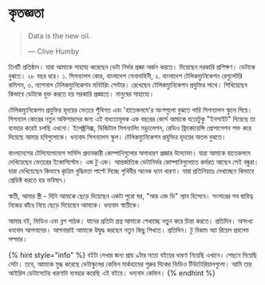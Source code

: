 # কৃতজ্ঞতা

> Data is the new oil. 
>
> — Clive Humby

তিনটি প্রতিষ্ঠান। যারা আমাকে সাহায্য করেছেন ডেটা নির্ভর প্রজ্ঞা অর্জন করতে। দিয়েছেন দরকারি প্রশিক্ষণ। ডেটাকে বুঝতে। ২৮ বছর ধরে। ১. সিগন্যালস কোর, বাংলাদেশ সেনাবাহিনী, ২. বাংলাদেশ টেলিকম্যুনিকেশন রেগুলেটরি কমিশন, ৩. ন্যাশনাল টেলিকম্যুনিকেশন মনিটরিং সেন্টার। রেখেছেন টেলিকম্যুনিকেশন প্রযুক্তির সাথে। শিখিয়েছেন কিভাবে ডেটাকে যুক্ত করতে হয় সরকারি প্রজ্ঞাতে। মানুষের সাহায্যে।  

টেলিকম্যুনিকেশন প্রযুক্তির হৃদয়ের ভেতরে পুঁথিগত এবং 'হাতেকলমে'র অংশগুলো বুঝতে পারি সিগন্যালস স্কুলে গিয়ে। সিগন্যাল কোরের নতুন অফিসারদের জন্য এই বাধ্যতামূলক এক বছরের কোর্স আমাকে যতোটুকু "ইনসাইট" দিয়েছে তা ব্যবহার করেই চলছি এখনো। ইলেক্ট্রনিক্স, ডিজিটাল সিগন্যালিং মড্যুলেশন, রেডিও ফ্রিকোয়েন্সি প্রোপাগেশন শক্ত করে দিয়েছে আমার হবিগুলোকে।  ধন্যবাদ সিগন্যালস স্কুল। টেলিকম্যুনিকেশন প্রযুক্তির হৃদয়ের অতল বুঝতে। 

বাংলাদেশের টেলিযোগাযোগ সার্ভিস প্রদানকারী কোম্পানিগুলোর অসাধারণ প্রজ্ঞার উদ্যোক্তা। যারা আমাকে হাতেকলমে দেখিয়েছেন ভেতরের ইকোসিস্টেম। এন্ড টু এন্ড। আন্তর্জাতিক ডেটানির্ভর কোম্পানিগুলোতে কর্মরত আছেন সেই বন্ধুরা। যারা দেখিয়েছেন  কিভাবে কৃত্রিম বুদ্ধিমত্তা পাল্টে দিচ্ছে পৃথিবীর অনেক ধ্যান ধারণা। যারা প্রতিনিয়তঃ দেখাচ্ছেন কিভাবে প্রেডিক্ট করতে হয় ভবিষ্যৎ। 

স্বাতী, আমার স্ত্রী - যিনি আমাকে ছেড়ে দিয়েছেন একটা পুরো ঘর, "আর এন্ড ডি" ল্যাব হিসেবে। সংসারের সব দ্বায়িত্ব নিজের কাঁধে নিয়ে ছেড়ে দিয়েছেন আমাকে। ধন্যবাদ স্বাতীকে। 

আমার বই, ভিডিও এবং ব্লগ পাঠক। যাদের প্রতিটা প্রশ্ন আমাকে শেখাচ্ছে নতুন করে চিন্তা করতে। প্রতিদিন। অসংখ্য ধন্যবাদ আপনাদের। আপনারাই আমাকে উদ্বুদ্ধ করছেন নতুন কিছু শিখতে। প্রতিদিন। টু বিকাম অ্যা রিয়েল প্রবলেম সল্ভার। 

{% hint style="info" %}
বইটা লেখার জন্য প্রায় ৯টার মতো বইয়ের ধারণা নিয়েছি এখানে। পেছনে দিয়েছি সেটা। তবে, আমাকে মুগ্ধ করেছে ডেটাস্কুলের কেভিন মার্কহামের শুরুর দিকের ভিডিও টিউটোরিয়ালগুলো। আমি তার আইরিস ডেটাসেটের ধারণাটা ব্যবহার করেছি এই বইয়ে। ধন্যবাদ কেভিন। 
{% endhint %}

